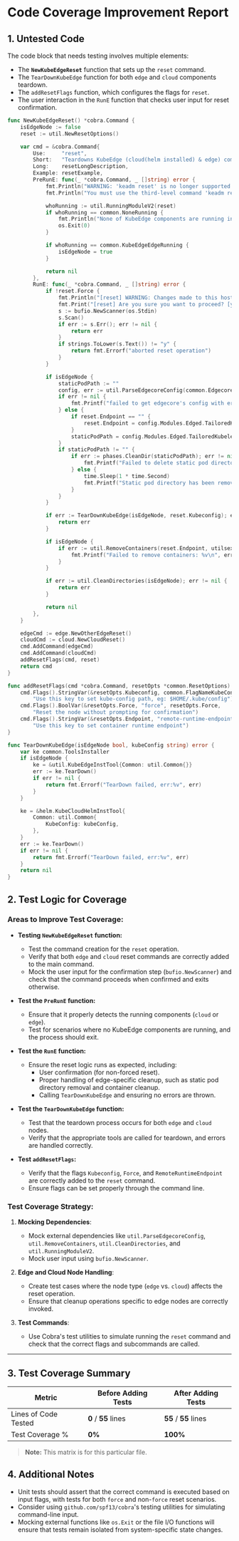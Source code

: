 

# Code Coverage Improvement Report

## 1. Untested Code

The code block that needs testing involves multiple elements:

- The **`NewKubeEdgeReset`** function that sets up the `reset` command.
- The `TearDownKubeEdge` function for both `edge` and `cloud` components teardown.
- The `addResetFlags` function, which configures the flags for `reset`.
- The user interaction in the `RunE` function that checks user input for reset confirmation.

```go
func NewKubeEdgeReset() *cobra.Command {
    isEdgeNode := false
    reset := util.NewResetOptions()

    var cmd = &cobra.Command{
        Use:     "reset",
        Short:   "Teardowns KubeEdge (cloud(helm installed) & edge) component",
        Long:    resetLongDescription,
        Example: resetExample,
        PreRunE: func(_ *cobra.Command, _ []string) error {
            fmt.Println("WARNING: 'keadm reset' is no longer supported after version v1.22.")
            fmt.Println("You must use the third-level command 'keadm reset cloud' or 'keadm reset edge'.")

            whoRunning := util.RunningModuleV2(reset)
            if whoRunning == common.NoneRunning {
                fmt.Println("None of KubeEdge components are running in this host, exit")
                os.Exit(0)
            }

            if whoRunning == common.KubeEdgeEdgeRunning {
                isEdgeNode = true
            }

            return nil
        },
        RunE: func(_ *cobra.Command, _ []string) error {
            if !reset.Force {
                fmt.Println("[reset] WARNING: Changes made to this host by 'keadm init' or 'keadm join' will be reverted.")
                fmt.Print("[reset] Are you sure you want to proceed? [y/N]: ")
                s := bufio.NewScanner(os.Stdin)
                s.Scan()
                if err := s.Err(); err != nil {
                    return err
                }
                if strings.ToLower(s.Text()) != "y" {
                    return fmt.Errorf("aborted reset operation")
                }
            }

            if isEdgeNode {
                staticPodPath := ""
                config, err := util.ParseEdgecoreConfig(common.EdgecoreConfigPath)
                if err != nil {
                    fmt.Printf("failed to get edgecore's config with err:%v\n", err)
                } else {
                    if reset.Endpoint == "" {
                        reset.Endpoint = config.Modules.Edged.TailoredKubeletConfig.ContainerRuntimeEndpoint
                    }
                    staticPodPath = config.Modules.Edged.TailoredKubeletConfig.StaticPodPath
                }
                if staticPodPath != "" {
                    if err := phases.CleanDir(staticPodPath); err != nil {
                        fmt.Printf("Failed to delete static pod directory %s: %v\n", staticPodPath, err)
                    } else {
                        time.Sleep(1 * time.Second)
                        fmt.Printf("Static pod directory has been removed!\n")
                    }
                }
            }

            if err := TearDownKubeEdge(isEdgeNode, reset.Kubeconfig); err != nil {
                return err
            }

            if isEdgeNode {
                if err := util.RemoveContainers(reset.Endpoint, utilsexec.New()); err != nil {
                    fmt.Printf("Failed to remove containers: %v\n", err)
                }
            }

            if err := util.CleanDirectories(isEdgeNode); err != nil {
                return err
            }

            return nil
        },
    }

    edgeCmd := edge.NewOtherEdgeReset()
    cloudCmd := cloud.NewCloudReset()
    cmd.AddCommand(edgeCmd)
    cmd.AddCommand(cloudCmd)
    addResetFlags(cmd, reset)
    return cmd
}

func addResetFlags(cmd *cobra.Command, resetOpts *common.ResetOptions) {
    cmd.Flags().StringVar(&resetOpts.Kubeconfig, common.FlagNameKubeConfig, common.DefaultKubeConfig,
        "Use this key to set kube-config path, eg: $HOME/.kube/config")
    cmd.Flags().BoolVar(&resetOpts.Force, "force", resetOpts.Force,
        "Reset the node without prompting for confirmation")
    cmd.Flags().StringVar(&resetOpts.Endpoint, "remote-runtime-endpoint", resetOpts.Endpoint,
        "Use this key to set container runtime endpoint")
}

func TearDownKubeEdge(isEdgeNode bool, kubeConfig string) error {
    var ke common.ToolsInstaller
    if isEdgeNode {
        ke = &util.KubeEdgeInstTool{Common: util.Common{}}
        err := ke.TearDown()
        if err != nil {
            return fmt.Errorf("TearDown failed, err:%v", err)
        }
    }

    ke = &helm.KubeCloudHelmInstTool{
        Common: util.Common{
            KubeConfig: kubeConfig,
        },
    }
    err := ke.TearDown()
    if err != nil {
        return fmt.Errorf("TearDown failed, err:%v", err)
    }
    return nil
}
```

## 2. Test Logic for Coverage

### Areas to Improve Test Coverage:

- **Testing `NewKubeEdgeReset` function:**
    - Test the command creation for the `reset` operation.
    - Verify that both `edge` and `cloud` reset commands are correctly added to the main command.
    - Mock the user input for the confirmation step (`bufio.NewScanner`) and check that the command proceeds when confirmed and exits otherwise.

- **Test the `PreRunE` function:**
    - Ensure that it properly detects the running components (`cloud` or `edge`).
    - Test for scenarios where no KubeEdge components are running, and the process should exit.

- **Test the `RunE` function:**
    - Ensure the reset logic runs as expected, including:
        - User confirmation (for non-forced reset).
        - Proper handling of edge-specific cleanup, such as static pod directory removal and container cleanup.
        - Calling `TearDownKubeEdge` and ensuring no errors are thrown.

- **Test the `TearDownKubeEdge` function:**
    - Test that the teardown process occurs for both `edge` and `cloud` nodes.
    - Verify that the appropriate tools are called for teardown, and errors are handled correctly.

- **Test `addResetFlags`:**
    - Verify that the flags `Kubeconfig`, `Force`, and `RemoteRuntimeEndpoint` are correctly added to the `reset` command.
    - Ensure flags can be set properly through the command line.

### Test Coverage Strategy:

1. **Mocking Dependencies**:
    - Mock external dependencies like `util.ParseEdgecoreConfig`, `util.RemoveContainers`, `util.CleanDirectories`, and `util.RunningModuleV2`.
    - Mock user input using `bufio.NewScanner`.

2. **Edge and Cloud Node Handling**:
    - Create test cases where the node type (`edge` vs. `cloud`) affects the reset operation.
    - Ensure that cleanup operations specific to edge nodes are correctly invoked.

3. **Test Commands**:
    - Use Cobra's test utilities to simulate running the `reset` command and check that the correct flags and subcommands are called.

---

## 3. Test Coverage Summary

| Metric             | Before Adding Tests | After Adding Tests |
|--------------------|---------------------|--------------------|
| Lines of Code Tested | **0** / **55** lines   | **55** / **55** lines   |
| Test Coverage %    | **0%** | **100%** |

> **Note:** This matrix is for this particular file.

## 4. Additional Notes

- Unit tests should assert that the correct command is executed based on input flags, with tests for both `force` and non-`force` reset scenarios.
- Consider using `github.com/spf13/cobra`'s testing utilities for simulating command-line input.
- Mocking external functions like `os.Exit` or the file I/O functions will ensure that tests remain isolated from system-specific state changes.
